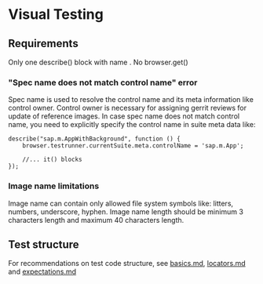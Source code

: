 # Visual Testing

## Requirements
Only one describe() block with name <lib>.<SpecName>
No browser.get()

### "Spec name does not match control name" error
Spec name is used to resolve the control name and its meta information like control owner. Control owner is
necessary for assigning gerrit reviews for update of reference images. In case spec name does not match control
name, you need to explicitly specify the control name in suite meta data like:
````
describe("sap.m.AppWithBackground", function () {
	browser.testrunner.currentSuite.meta.controlName = 'sap.m.App';

	//... it() blocks
});
````
### Image name limitations
Image name can contain only allowed file system symbols like: litters, numbers, underscore, hyphen.
Image name length should be minimum 3 characters length and maximum 40 characters length.

## Test structure
For recommendations on test code structure, see [basics.md](basics.md), [locators.md](locators.md) and [expectations.md](expectations.md)
